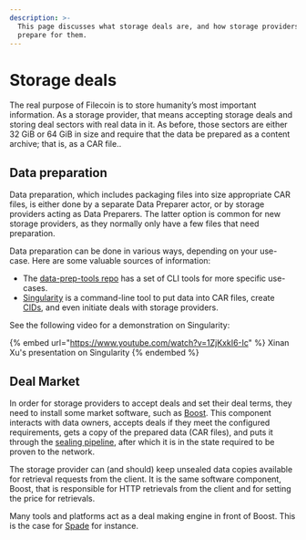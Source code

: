 ```yaml
---
description: >-
  This page discusses what storage deals are, and how storage providers can
  prepare for them.
---
```


# Storage deals

The real purpose of Filecoin is to store humanity’s most important information. As a storage provider, that means accepting storage deals and storing deal sectors with real data in it. As before, those sectors are either 32 GiB or 64 GiB in size and require that the data be prepared as a content archive; that is, as a CAR file..

## Data preparation

Data preparation, which includes packaging files into size appropriate CAR files, is either done by a separate Data Preparer actor, or by storage providers acting as Data Preparers. The latter option is common for new storage providers, as they normally only have a few files that need preparation.

Data preparation can be done in various ways, depending on your use-case. Here are some valuable sources of information:

* The [data-prep-tools repo](https://github.com/filecoin-project/data-prep-tools) has a set of CLI tools for more specific use-cases.
* [Singularity](https://github.com/tech-greedy/singularity) is a command-line tool to put data into CAR files, create [CIDs](../../reference/general/glossary#content-identifier-cid), and even initiate deals with storage providers.

See the following video for a demonstration on Singularity:

{% embed url="https://www.youtube.com/watch?v=1ZjKxkI6-Ic" %}
Xinan Xu's presentation on Singularity
{% endembed %}

## Deal Market

In order for storage providers to accept deals and set their deal terms, they need to install some market software, such as [Boost](https://boost.filecoin.io/). This component interacts with data owners, accepts deals if they meet the configured requirements, gets a copy of the prepared data (CAR files), and puts it through the [sealing pipeline](../architecture/sealing-pipeline.md), after which it is in the state required to be proven to the network.

The storage provider can (and should) keep unsealed data copies available for retrieval requests from the client. It is the same software component, Boost, that is responsible for HTTP retrievals from the client and for setting the price for retrievals.

Many tools and platforms act as a deal making engine in front of Boost. This is the case for [Spade](https://github.com/ribasushi/spade) for instance.

